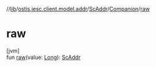 //[lib](../../../../index.md)/[ostis.jesc.client.model.addr](../../index.md)/[ScAddr](../index.md)/[Companion](index.md)/[raw](raw.md)

# raw

[jvm]\
fun [raw](raw.md)(value: [Long](https://kotlinlang.org/api/latest/jvm/stdlib/kotlin/-long/index.html)): [ScAddr](../index.md)
